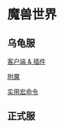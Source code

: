 # 魔兽世界

## 乌龟服

[客户端 & 插件](/Turtle/Setup.md)

[附魔](../main/Enchant.md)

[实用宏命令](../main/Macros.md)

## 正式服

